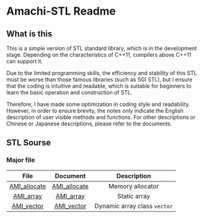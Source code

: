 # Amachi-STL Readme

## What is this

This is a simple version of STL standard library, which is in the development stage. Depending on the characteristics of C++11, compilers above C++11 can support it.

Due to the limited programming skills, the efficiency and stability of this STL must be worse than those famous libraries (such as SGI STL), but I ensure that the coding is intuitive and readable, which is suitable for beginners to learn the basic operation and construction of STL.

Therefore, I have made some optimization in coding style and readability. However, in order to ensure brevity, the notes only indicate the English description of user visible methods and functions. For other descriptions or Chinese or Japanese descriptions, please refer to the documents.

## STL Sourse

### Major file

|File|Document|Description|
|:----:|:----:|:----:|
|[AMI_allocate](../../Amachi_STL/AMI_allocate)|[AMI_allocate](/Document/en/_details_document/AMI_allocate.md)|Memory allocator|
|[AMI_array](../../Amachi_STL/AMI_array)|[AMI_array](/Document/en/_details_document/AMI_array.md)|Static array|
|[AMI_vector](../../Amachi_STL/AMI_vector)|[AMI_vector](/Document/en/_details_document/AMI_vector.md)|Dynamic array class `vector`|

